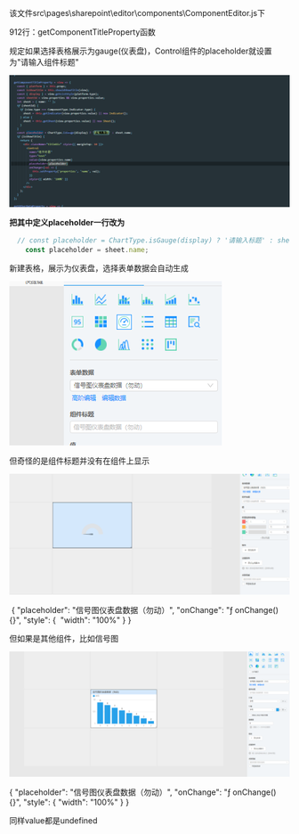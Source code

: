 该文件src\pages\sharepoint\editor\components\ComponentEditor.js下

912行：getComponentTitleProperty函数

规定如果选择表格展示为gauge(仪表盘)，Control组件的placeholder就设置为"请输入组件标题"

![image-20201214153056151](bugs.assets/image-20201214153056151.png)

**把其中定义placeholder一行改为**

```js
  // const placeholder = ChartType.isGauge(display) ? '请输入标题' : sheet.name;
    const placeholder = sheet.name;
```

新建表格，展示为仪表盘，选择表单数据会自动生成

![image-20201214154858481](bugs.assets/image-20201214154858481.png)

但奇怪的是组件标题并没有在组件上显示

![image-20201214155210493](bugs.assets/image-20201214155210493.png)

​	{
  "placeholder": "信号图仪表盘数据（勿动）",
  "onChange": "ƒ onChange() {}",
  "style": {
​    "width": "100%"
  }
}

但如果是其他组件，比如信号图

![image-20201214155252208](bugs.assets/image-20201214155252208.png)

{
  "placeholder": "信号图仪表盘数据（勿动）",
  "onChange": "ƒ onChange() {}",
  "style": {
    "width": "100%"
  }
}

同样value都是undefined